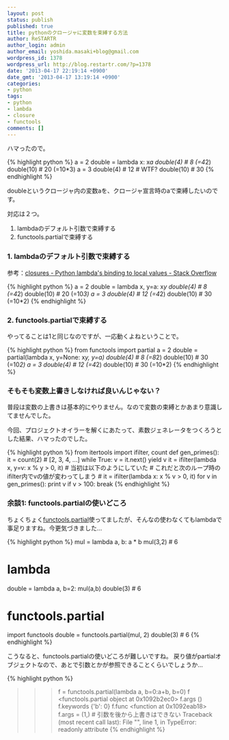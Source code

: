 ```yaml
---
layout: post
status: publish
published: true
title: pythonのクロージャに変数を束縛する方法
author: ReSTARTR
author_login: admin
author_email: yoshida.masaki+blog@gmail.com
wordpress_id: 1378
wordpress_url: http://blog.restartr.com/?p=1378
date: '2013-04-17 22:19:14 +0900'
date_gmt: '2013-04-17 13:19:14 +0900'
categories:
- python
tags:
- python
- lambda
- closure
- functools
comments: []
---
```

ハマったので。

{% highlight python %}
a = 2
double = lambda x: x*a
double(4)  # 8 (=4*2)
double(10) # 20 (=10*3)
a = 3
double(4)  # 12 # WTF?
double(10) # 30
{% endhighlight %}

doubleというクロージャ内の変数aを、クロージャ宣言時のaで束縛したいのです。

対応は２つ。

1. lambdaのデフォルト引数で束縛する
2. functools.partialで束縛する

### 1. lambdaのデフォルト引数で束縛する

参考：[closures - Python lambda's binding to local values - Stack Overflow](http://stackoverflow.com/questions/10452770/python-lambdas-binding-to-local-values)

{% highlight python %}
a = 2
double = lambda x, y=a: x*y
double(4)  # 8 (=4*2)
double(10) # 20 (=10*3)
a = 3
double(4)  # 12 (=4*2)
double(10) # 30 (=10*2)
{% endhighlight %}

### 2. functools.partialで束縛する

やってることは1と同じなのですが、一応動くよねということで。

{% highlight python %}
from functools import partial
a = 2
double = partial(lambda x, y=None: x*y, y=a)
double(4) # 8 (=8*2)
double(10) # 30 (=10*2)
a = 3
double(4)  # 12 (=4*2)
double(10) # 30 (=10*2)
{% endhighlight %}

### そもそも変数上書きしなければ良いんじゃない？

普段は変数の上書きは基本的にやりません。なので変数の束縛とかあまり意識してませんでした。

今回、プロジェクトオイラーを解くにあたって、素数ジェネレータをつくろうとした結果、ハマったのでした。

{% highlight python %}
from itertools import ifilter, count
def gen_primes():
    it = count(2)  # [2, 3, 4, ...]
    while True:
        v = it.next()
        yield v
        it = ifilter(lambda x, y=v: x % y > 0, it)
        # 当初は以下のようにしていた
        # これだと次のループ時のifilter内でvの値が変わってしまう
        # it = ifilter(lambda x: x % v > 0, it)
for v in gen_primes():
    print v
    if v > 100:
        break
{% endhighlight %}

### 余談1: functools.partialの使いどころ
ちょくちょく[functools.partial](http://docs.python.jp/2.7/library/functools.html#functools.partial)使ってましたが、そんなの使わなくてもlambdaで事足りますね。今更気づきました...

{% highlight python %}
mul = lambda a, b: a * b
mul(3,2)  # 6
# lambda
double = lambda a, b=2: mul(a,b)
double(3)  # 6
# functools.partial
import functools
double = functools.partial(mul, 2)
double(3)  # 6
{% endhighlight %}

こうなると、functools.partialの使いどころが難しいですね。
戻り値がpartialオブジェクトなので、あとで引数とかが参照できることくらいでしょうか...

{% highlight python %}
>>> f = functools.partial(lambda a, b=0:a+b, b=0)
>>> f
<functools.partial object at 0x1092b2ec0>
>>> f.args
()
>>> f.keywords
{'b': 0}
>>> f.func
<function <lambda> at 0x1092eab18>
>>> f.args = (1,)  # 引数を後から上書きはできない
Traceback (most recent call last):
  File "<stdin>", line 1, in <module>
TypeError: readonly attribute
{% endhighlight %}
